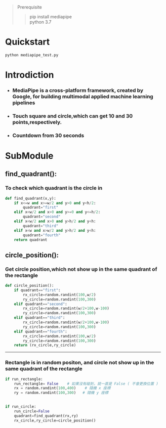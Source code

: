 >Prerequisite
>>pip install mediapipe  
>>python 3.7
# Quickstart
```python
python mediapipe_test.py
```
# Introdiction
- ### MediaPipe is a cross-platform framework, created by Google, for building multimodal applied machine learning pipelines
- ### Touch square and circle,which can get 10 and 30 points,respectively.
- ### Countdown from 30 seconds
# SubModule

## find_quadrant():  
### To check which quadrant is the circle in
```python
def find_quadrant(x,y):
    if x<=w and x>=w/2 and y>0 and y<h/2:
        quadrant="first"
    elif x<w/2 and x>0 and y>=0 and y<=h/2:
        quadrant="second"
    elif x<w/2 and x>0 and y>h/2 and y<h:
        quadrant="third"
    elif x<w and x>w/2 and y>h/2 and y<h:
        quadrant="fourth"
    return quadrant
```
## circle_position():  
### Get circle position,which not show up in the same quadrant of the rectangle
```python
def circle_position():
    if quadrant=="first":
        rx_circle=random.randint(100,w/2)
        ry_circle=random.randint(100,300)
    elif quadrant=="second":
        rx_circle=random.randint(w/2+100,w-100)
        ry_circle=random.randint(100,300)
    elif quadrant=="third":
        rx_circle=random.randint(w/2+100,w-100)
        ry_circle=random.randint(100,300)
    elif quadrant=="fourth":
        rx_circle=random.randint(100,w/2)
        ry_circle=random.randint(100,300)
    return (rx_circle,ry_circle)
```
---
### Rectangle is in random positon, and circle not show up in the same quadrant of the rectangle
```python
if run_rectangle:
    run_rectangle= False    # 如果沒有碰到，就一直是 False ( 不會更換位置 )
    rx = random.randint(100,400)    # 隨機 x 座標
    ry = random.randint(100,300)   # 隨機 y 座標
            
            
if run_circle:
    run_circle=False
    quadrant=find_quadrant(rx,ry)
    rx_circle,ry_circle=circle_position()
```

